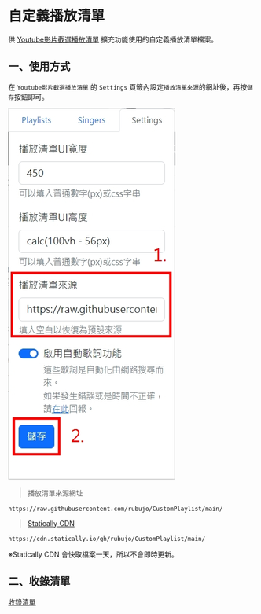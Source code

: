 # 自定義播放清單

供 [Youtube影片截選播放清單](https://chrome.google.com/webstore/detail/youtube-clip-playlist/kdlhjpdoaabhpolkaghkjklfcdfjapkh) 擴充功能使用的自定義播放清單檔案。

## 一、使用方式

在 `Youtube影片截選播放清單` 的 `Settings` 頁籤內設定`播放清單來源`的網址後，再按`儲存`按鈕即可。

![Settings 頁籤](/assets/images/settings.jpg)

> 播放清單來源網址
```
https://raw.githubusercontent.com/rubujo/CustomPlaylist/main/
```
> [Statically CDN](https://statically.io/)
```
https://cdn.statically.io/gh/rubujo/CustomPlaylist/main/
```
※Statically CDN 會快取檔案一天，所以不會即時更新。

## 二、收錄清單

[收錄清單](/assets/docs/Collections.md)